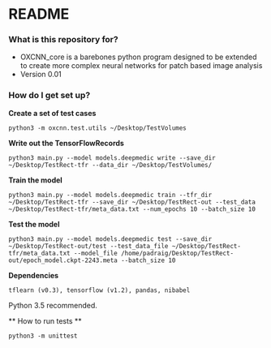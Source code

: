 # README #

### What is this repository for? ###

* OXCNN_core is a barebones python program designed to be extended to create more complex neural networks for patch based image analysis
* Version 0.01

### How do I get set up? ###

**Create a set of test cases** 

`python3 -m oxcnn.test.utils ~/Desktop/TestVolumes`

**Write out the TensorFlowRecords**

`python3 main.py --model models.deepmedic write --save_dir ~/Desktop/TestRect-tfr --data_dir ~/Desktop/TestVolumes/`

**Train the model**

`python3 main.py --model models.deepmedic train --tfr_dir ~/Desktop/TestRect-tfr --save_dir ~/Desktop/TestRect-out --test_data ~/Desktop/TestRect-tfr/meta_data.txt --num_epochs 10 --batch_size 10`

**Test the model**

`python3 main.py --model models.deepmedic test --save_dir ~/Desktop/TestRect-out/test --test_data_file ~/Desktop/TestRect-tfr/meta_data.txt --model_file /home/padraig/Desktop/TestRect-out/epoch_model.ckpt-2243.meta --batch_size 10`

**Dependencies**

`tflearn (v0.3), tensorflow (v1.2), pandas, nibabel`

Python 3.5 recommended.

** How to run tests **

`python3 -m unittest`
